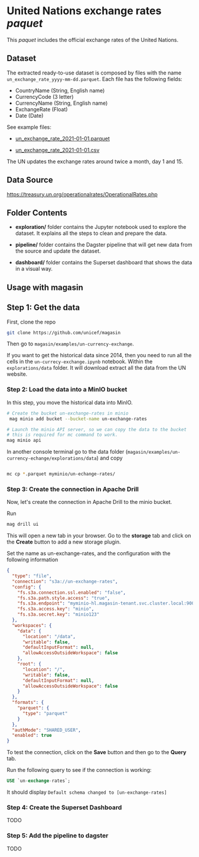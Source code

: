 # United Nations exchange rates _paquet_

This _paquet_ includes the official exchange rates of the United Nations.


## Dataset

The extracted ready-to-use dataset is composed by files with the name `un_exchange_rate_yyyy-mm-dd.parquet`. Each file has the following fields:

* CountryName (String, English name)
* CurrencyCode (3 letter)
* CurrencyName (String, English name)
* ExchangeRate (Float)
* Date (Date)

See example files:

* [un_exchange_rate_2021-01-01.parquet](./un_exchange_rate_example_file.parquet)

* [un_exchange_rate_2021-01-01.csv](./un_exchange_rate_example_file.csv)

The UN updates the exchange rates around twice a month, day 1 and 15. 
## Data Source
https://treasury.un.org/operationalrates/OperationalRates.php

## Folder Contents
* **exploration/** folder contains the Jupyter notebook used to explore the dataset. It explains all the steps to clean and prepare the data. 

* **pipeline/** folder contains the Dagster pipeline that will get new data from the source and update the dataset.

* **dashboard/** folder contains the Superset dashboard that shows the data in a visual way.


## Usage with magasin



## Step 1: Get the data
First, clone the repo

```sh 
git clone https://github.com/unicef/magasin 
```

Then go to `magasin/examples/un-currency-exchange`.

If you want to get the historical data since 2014, then you need to run all the cells in the `un-currecy-exchange.ipynb` notebook. Within the `explorations/data` folder. It will download extract all the data from the UN website. 

### Step 2: Load the data into a MinIO bucket

In this step, you move the historical data into MinIO. 

```sh
# Create the bucket un-exchange-rates in minio
 mag minio add bucket --bucket-name un-exchange-rates

# Launch the minio API server, so we can copy the data to the bucket
# this is required for mc command to work.
mag minio api 
``` 

In another console terminal go to the data folder (`magasin/examples/un-currency-echange/explorations/data`) and copy 

```sh

mc cp *.parquet myminio/un-echange-rates/
```

### Step 3: Create the connection in Apache Drill 

Now, let's create the connection in Apache Drill to the minio bucket. 

Run 
```sh
mag drill ui
```

This will open a new tab in your browser. Go to the **storage** tab and click on the **Create** button to add a new storage plugin.

Set the name as un-exchange-rates, and the configuration with the following information


```json
{
  "type": "file",
  "connection": "s3a://un-exchange-rates",
  "config": {
    "fs.s3a.connection.ssl.enabled": "false",
    "fs.s3a.path.style.access": "true",
    "fs.s3a.endpoint": "myminio-hl.magasin-tenant.svc.cluster.local:9000",
    "fs.s3a.access.key": "minio",
    "fs.s3a.secret.key": "minio123"
  },
  "workspaces": {
    "data": {
      "location": "/data",
      "writable": false,
      "defaultInputFormat": null,
      "allowAccessOutsideWorkspace": false
    },
    "root": {
      "location": "/",
      "writable": false,
      "defaultInputFormat": null,
      "allowAccessOutsideWorkspace": false
    }
  },
  "formats": {
    "parquet": {
      "type": "parquet"
    }
  },
  "authMode": "SHARED_USER",
  "enabled": true
}

```

To test the connection, click on the **Save** button and then go to the **Query** tab.

Run the following query to see if the connection is working:

```sql
USE `un-exchange-rates`;
```
It should display `Default schema changed to [un-exchange-rates]`



### Step 4: Create the Superset Dashboard

TODO

### Step 5: Add the pipeline to dagster

TODO